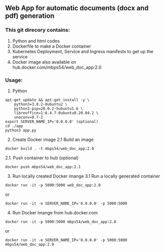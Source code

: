 ## Web App for automatic documents (docx and pdf) generation
### This git direcory contains:
1. Python and html codes
2. Dockerfile to make a Docker container
3. Kubernetes Deployment, Service and Ingress manifests to get up the service
4. Docker image also available on hub.docker.com/mbps54/web_doc_app:2.0

### Usage:
1. Python
```
apt-get update && apt-get install -y \
    python3=3.8.2-0ubuntu2 \
    python3-pip=20.0.2-5ubuntu1.6 \
    libreoffice=1:6.4.7-0ubuntu0.20.04.2 \
    unoconv=0.7-2
export SERVER_NAME_IP='0.0.0.0' (optional)
cd ./app
python3 app.py
```

2. Create Docker image
2.1 Build an image
```
docker build . -t mbps54/web_doc_app:2.0
```
2.1. Push container to hub (optional)
```
docker push mbps54/web_doc_app:2.1
```

3. Run locally created Docker imange
3.1 Run a locally generated container
```
docker run -it -p 5000:5000 web_doc_app:2.0
```
or
```
docker run -it -e SERVER_NAME_IP='0.0.0.0' -p 5000:5000
```

4. Run Docker imange from hub.docker.com
```
docker run -it -p 5000:5000 mbps54/web_doc_app:2.0
```
or
```
docker run -it -e SERVER_NAME_IP='0.0.0.0' -p 5000:5000 mbps54/web_doc_app:2.0
```
